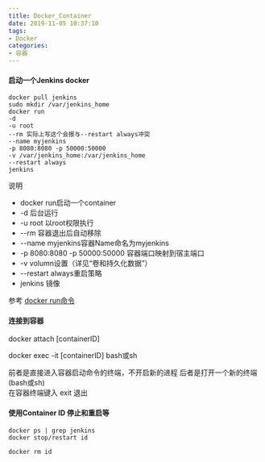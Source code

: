 ```yaml
---
title: Docker_Container
date: 2019-11-05 10:37:10
tags:
- Docker
categories: 
- 容器
---
```

#### 启动一个Jenkins docker
```
docker pull jenkins
sudo mkdir /var/jenkins_home
docker run 
-d 
-u root 
--rm 实际上写这个会报与--restart always冲突
--name myjenkins 
-p 8080:8080 -p 50000:50000 
-v /var/jenkins_home:/var/jenkins_home 
--restart always 
jenkins
```
说明
+ docker run启动一个container 
+ -d 后台运行
+ -u root 以root权限执行
+ --rm 容器退出后自动移除
+ --name myjenkins容器Name命名为myjenkins
+ -p 8080:8080 -p 50000:50000 容器端口映射到宿主端口
+ -v volumn设置（详见“卷和持久化数据”）
+ --restart always重启策略
+ jenkins 镜像

参考
 [docker run命令](https://www.runoob.com/docker/docker-command-manual.html)

#### 连接到容器

docker attach [containerID]

docker exec -it [containerID] bash或sh

前者是直接进入容器启动命令的终端，不开启新的进程
后者是打开一个新的终端(bash或sh)<br>
在容器终端键入 exit 退出

#### 使用Container ID 停止和重启等
```
docker ps | grep jenkins
docker stop/restart id

docker rm id
```